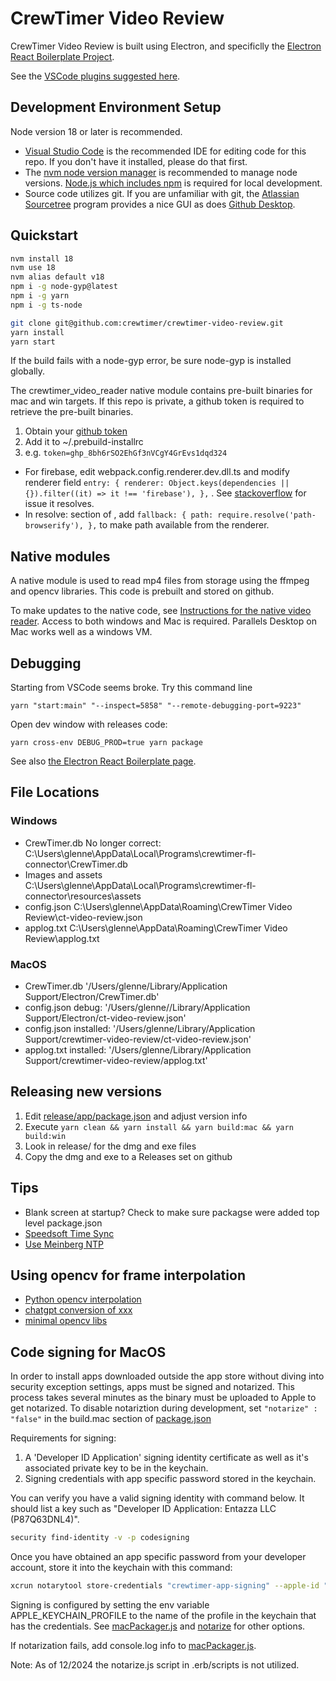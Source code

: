 # CrewTimer Video Review

CrewTimer Video Review is built using Electron, and specificlly
the [Electron React Boilerplate Project](https://electron-react-boilerplate.js.org/docs/installation/).

See the [VSCode plugins suggested here](https://electron-react-boilerplate.js.org/docs/editor-configuration).

## Development Environment Setup

Node version 18 or later is recommended.

* [Visual Studio Code](https://code.visualstudio.com/) is the recommended IDE for editing code for this repo.  If you don't have it installed, please do that first.
* The [nvm node version manager](https://github.com/nvm-sh/nvm) is recommended to manage node versions.  [Node.js which includes npm](https://nodejs.org/en) is required for local development.
* Source code utilizes git.  If you are unfamiliar with git, the [Atlassian Sourcetree](https://www.sourcetreeapp.com/) program provides a nice GUI as does [Github Desktop](https://desktop.github.com/).

## Quickstart

```bash
nvm install 18
nvm use 18
nvm alias default v18
npm i -g node-gyp@latest
npm i -g yarn
npm i -g ts-node

git clone git@github.com:crewtimer/crewtimer-video-review.git
yarn install
yarn start
```

If the build fails with a node-gyp error, be sure node-gyp is installed globally.

The crewtimer_video_reader native module contains pre-built binaries for mac and win targets.  If this repo is private, a github token is required to retrieve the pre-built binaries.

1. Obtain your [github token](https://github.com/prebuild/prebuild?tab=readme-ov-file#create-github-token)
2. Add it to ~/.prebuild-installrc
3. e.g. `token=ghp_8bh6rSO2EhGf3nVCgY4GrEvs1dqd324`


* For firebase, edit webpack.config.renderer.dev.dll.ts and modify renderer field `entry: {
    renderer: Object.keys(dependencies || {}).filter((it) => it !== 'firebase'),
  },` . See [stackoverflow](https://stackoverflow.com/a/72220505/924369) for issue it resolves.
* In resolve: section of , add ```fallback: {
      path: require.resolve('path-browserify'),
    },``` to make path available from the renderer.

## Native modules

A native module is used to read mp4 files from storage using the ffmpeg and opencv libraries.  This code is prebuilt and stored on github.

To make updates to the native code, see [Instructions for the native video reader](native/ffreader/README.md).  Access to both windows and Mac is required. Parallels Desktop on Mac works well as a windows VM.

## Debugging

Starting from VSCode seems broke. Try this command line

`yarn "start:main" "--inspect=5858" "--remote-debugging-port=9223"`

Open dev window with releases code:

`yarn cross-env DEBUG_PROD=true yarn package`

See also [the Electron React Boilerplate page](https://electron-react-boilerplate.js.org/docs/packaging).

## File Locations

### Windows

* CrewTimer.db No longer correct: C:\\Users\\glenne\\AppData\\Local\\Programs\\crewtimer-fl-connector\\CrewTimer.db
* Images and assets C:\\Users\\glenne\\AppData\\Local\\Programs\\crewtimer-fl-connector\\resources\assets
* config.json C:\\Users\\glenne\\AppData\Roaming\\CrewTimer Video Review\\ct-video-review.json
* applog.txt  C:\\Users\\glenne\\AppData\Roaming\\CrewTimer Video Review\\applog.txt

### MacOS

* CrewTimer.db '/Users/glenne/Library/Application Support/Electron/CrewTimer.db'
* config.json debug: '/Users/glenne//Library/Application Support/Electron/ct-video-review.json'
* config.json installed: '/Users/glenne/Library/Application Support/crewtimer-video-review/ct-video-review.json'
* applog.txt installed: '/Users/glenne/Library/Application Support/crewtimer-video-review/applog.txt'

## Releasing new versions

1. Edit [release/app/package.json](release/app/package.json) and adjust version info
2. Execute `yarn clean && yarn install && yarn build:mac && yarn build:win`
3. Look in release/ for the dmg and exe files
4. Copy the dmg and exe to a Releases set on github

## Tips

* Blank screen at startup? Check to make sure packagse were added top level package.json
* [Speedsoft Time Sync](https://www.speed-soft.de/software/time_sync/index.php)
* [Use Meinberg NTP](https://www.meinbergglobal.com/english/sw/ntp.htm)

## Using opencv for frame interpolation

* [Python opencv interpolation](https://github.com/satinder147/video-frame-interpolation)
* [chatgpt conversion of xxx](https://chat.openai.com/share/42a74f77-a0ab-4b40-97ab-6b75b121f289)
* [minimal opencv libs](https://github.com/nihui/opencv-mobile)

## Code signing for MacOS

In order to install apps downloaded outside the app store without diving into security exception settings, apps must be signed and notarized. This process takes several minutes as the binary must be uploaded to Apple to get notarized. To disable notariztion during development, set `"notarize" : "false"` in the build.mac section of [package.json](package.json)

Requirements for signing:

1. A 'Developer ID Application' signing identity certificate as well as it's associated private key to be in the keychain.
2. Signing credentials with app specific password stored in the keychain.

You can verify you have a valid signing identity with command below. It should list a key such as "Developer ID Application: Entazza LLC (P87Q63DNL4)".

```bash
security find-identity -v -p codesigning
```

Once you have obtained an app specific password from your developer account, store it into the keychain with this command:

```bash
xcrun notarytool store-credentials "crewtimer-app-signing" --apple-id "glenne@engel.org" --team-id P87Q63DNL4 --password app-specific-passord-hash
```

Signing is configured by setting the env variable APPLE_KEYCHAIN_PROFILE to the name of the profile in the keychain that has the credentials. See [macPackager.js](node_modules/app-builder-lib/out/macPackager.js) and [notarize](https://github.com/electron/notarize) for other options.

If notarization fails, add console.log info to [macPackager.js](node_modules/app-builder-lib/out/macPackager.js).

Note: As of 12/2024 the notarize.js script in .erb/scripts is not utilized.
